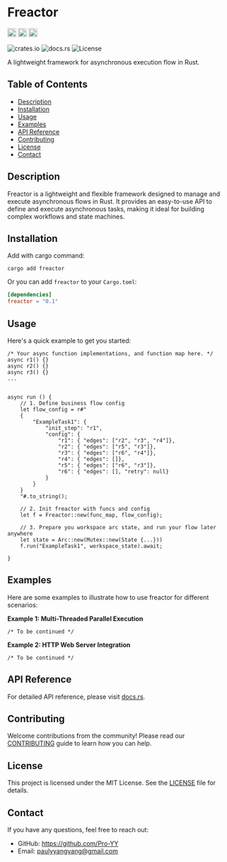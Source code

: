 # Freactor
[<img alt="github" src="https://img.shields.io/badge/github-Pro-YY/freactor-rs?style=for-the-badge&labelColor=555555&logo=github" height="20">](https://github.com/Pro-YY/freactor-rs)
[<img alt="crates.io" src="https://img.shields.io/crates/v/freactor.svg?style=for-the-badge&color=fc8d62&logo=rust" height="20">](https://crates.io/crates/freactor)
[<img alt="docs.rs" src="https://img.shields.io/badge/docs.rs-freactor?style=for-the-badge&labelColor=555555&logo=docs.rs" height="20">](https://docs.rs/freactor)

![crates.io](https://img.shields.io/crates/v/freactor)
![docs.rs](https://docs.rs/freactor/badge.svg)
![License](https://img.shields.io/crates/l/freactor)

A lightweight framework for asynchronous execution flow in Rust.

## Table of Contents

- [Description](#description)
- [Installation](#installation)
- [Usage](#usage)
- [Examples](#examples)
- [API Reference](#api-reference)
- [Contributing](#contributing)
- [License](#license)
- [Contact](#contact)

## Description

Freactor is a lightweight and flexible framework designed to manage and execute asynchronous flows in Rust. It provides an easy-to-use API to define and execute asynchronous tasks, making it ideal for building complex workflows and state machines.

## Installation

Add with cargo command:
```
cargo add freactor
```

Or you can add `freactor` to your `Cargo.toml`:
```toml
[dependencies]
freactor = "0.1"
```

## Usage

Here's a quick example to get you started:
```
/* Your async function implementations, and function map here. */
async r1() {}
async r2() {}
async r3() {}
...


async run () {
    // 1. Define business flow config 
    let flow_config = r#"
    {
        "ExampleTask1": {
            "init_step": "r1",
            "config": {
                "r1": { "edges": ["r2", "r3", "r4"]},
                "r2": { "edges": ["r5", "r3"]},
                "r3": { "edges": ["r6", "r4"]},
                "r4": { "edges": []},
                "r5": { "edges": ["r6", "r3"]},
                "r6": { "edges": [], "retry": null}
            }
        }
    }
    "#.to_string();

    // 2. Init freactor with funcs and config    
    let f = Freactor::new(func_map, flow_config);

    // 3. Prepare you workspace arc state, and run your flow later anywhere
    let state = Arc::new(Mutex::new(State {...}))
    f.run("ExampleTask1", workspace_state).await;

}
```

## Examples

Here are some examples to illustrate how to use freactor for different scenarios:

**Example 1: Multi-Threaded Parallel Execution**
```
/* To be continued */
```

**Example 2: HTTP Web Server Integration**
```
/* To be continued */
```


## API Reference

For detailed API reference, please visit [docs.rs](https://docs.rs/freactor/latest/freactor/).

## Contributing

Welcome contributions from the community! Please read our [CONTRIBUTING](CONTRIBUTING.md) guide to learn how you can help.

## License

This project is licensed under the MIT License. See the [LICENSE](LICENSE) file for details.

## Contact

If you have any questions, feel free to reach out:

- GitHub: https://github.com/Pro-YY
- Email: paulyyangyang@gmail.com
